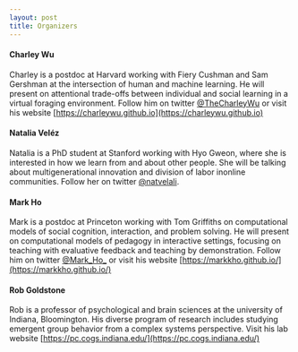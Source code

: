 ```yaml
---
layout: post
title: Organizers
---
```


#### Charley Wu

Charley is a postdoc at Harvard working with Fiery Cushman and Sam Gershman at the intersection of human and machine learning. He will present on attentional trade-offs between individual and social learning in a virtual foraging environment. Follow him on twitter [@TheCharleyWu](https://twitter.com/TheCharleyWu) or visit his website [https://charleywu.github.io](https://charleywu.github.io)



#### Natalia Veléz

Natalia is a PhD student at Stanford working with Hyo Gweon, where she is interested in how we learn from and about other people. She will be talking about multigenerational innovation and division of labor inonline communities. Follow her on twitter [@natvelali](https://twitter.com/natvelali).


#### Mark Ho

Mark is a postdoc at Princeton working with Tom Griffiths on computational models of social cognition, interaction, and problem solving. He will present on computational models of pedagogy in interactive settings, focusing on teaching with evaluative feedback and teaching by demonstration. Follow him on twitter [@Mark_Ho_](https://twitter.com/Mark_Ho_) or visit his website [https://markkho.github.io/](https://markkho.github.io/)

#### Rob Goldstone

Rob is a professor of psychological and brain sciences at the university of Indiana, Bloomington. His diverse program of research includes studying emergent group behavior from a complex systems perspective. Visit his lab website [https://pc.cogs.indiana.edu/](https://pc.cogs.indiana.edu/)

